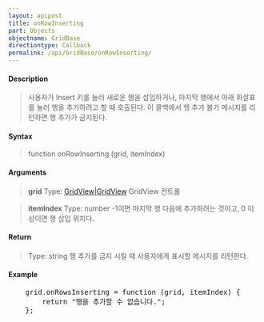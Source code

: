 ```yaml
---
layout: apipost
title: onRowInserting
part: Objects
objectname: GridBase
directiontype: Callback
permalink: /api/GridBase/onRowInserting/
---
```



#### Description

> 사용자가 Insert 키를 눌러 새로운 행을 삽입하거나, 마지막 행에서 아래 화살표를 눌러 행을 추가하려고 할 때 호출된다. 이 콜백에서 행 추가 불가 메시지를 리턴하면 행 추가가 금지된다.

#### Syntax

> function onRowInserting (grid, itemIndex)

#### Arguments

> **grid**
> Type: [GridView\|GridView](/api/GridBase/)
> GridView 컨트롤

> **itemIndex**
> Type: number
> -1이면 마지막 행 다음에 추가하려는 것이고, 0 이상이면 행 삽입 위치다.

#### Return

> Type: string
> 행 추가를 금지 시킬 때 사용자에게 표시할 메시지를 리턴한다. 

#### Example

<pre class="prettyprint">
    grid.onRowsInserting = function (grid, itemIndex) {
        return "행을 추가할 수 없습니다.";
    };
</pre>

